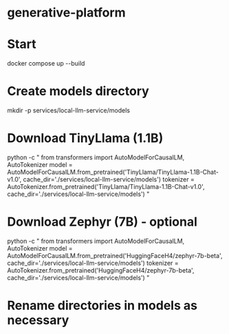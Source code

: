 # generative-platform

# Start

docker compose up --build

# Create models directory

mkdir -p services/local-llm-service/models

# Download TinyLlama (1.1B)

python -c "
from transformers import AutoModelForCausalLM, AutoTokenizer
model = AutoModelForCausalLM.from_pretrained('TinyLlama/TinyLlama-1.1B-Chat-v1.0', cache_dir='./services/local-llm-service/models')
tokenizer = AutoTokenizer.from_pretrained('TinyLlama/TinyLlama-1.1B-Chat-v1.0', cache_dir='./services/local-llm-service/models')
"

# Download Zephyr (7B) - optional

python -c "
from transformers import AutoModelForCausalLM, AutoTokenizer
model = AutoModelForCausalLM.from_pretrained('HuggingFaceH4/zephyr-7b-beta', cache_dir='./services/local-llm-service/models')
tokenizer = AutoTokenizer.from_pretrained('HuggingFaceH4/zephyr-7b-beta', cache_dir='./services/local-llm-service/models')
"

# Rename directories in models as necessary
